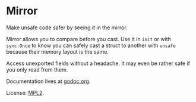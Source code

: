 Mirror
============
Make unsafe code safer by seeing it in the mirror.

Mirror allows you to compare before you cast. Use it in `init` or with `sync.Once` to know you can safely cast a struct to another with `unsafe` because their memory layout is the same.

Access unexported fields without a headache. It may even be rather safe if you only read from them.

Documentation lives at [godoc.org](http://godoc.org/github.com/arnehormann/mirror).

License: [MPL2](https://github.com/arnehormann/mirror/blob/master/LICENSE.md).